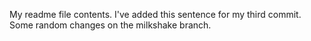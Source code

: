 My readme file contents. I've added this sentence for my third commit. Some random changes on the milkshake branch.
